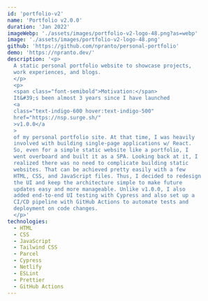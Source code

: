 ```yaml
---
id: 'portfolio-v2'
name: 'Portfolio v2.0.0'
duration: 'Jan 2022'
imageWebp: './assets/images/portfolio-v2-logo-48.png?as=webp'
image: './assets/images/portfolio-v2-logo-48.png'
github: 'https://github.com/npranto/personal-portfolio'
demo: 'https://npranto.dev/'
description: '<p>
  A static personal portfolio website to showcase projects,
  work experiences, and blogs.
  </p>
  <p>
  <span class="font-semibold">Motivation:</span>
  It&#39;s been almost 3 years since I have launched
  <a
  class="text-indigo-600 hover:text-indigo-500"
  href="https://nsp.surge.sh/"
  >v1.0.0</a
  >
  of my personal portfolio site. At that time, I was heavily
  involved with building single-page applications w/ React.
  So, even for a simple static website like a portfolio, I
  went overboard and built it as a SPA. Looking back at it, I
  realized there was no need to complicate building static
  websites. That can be achieved pretty easily with a few
  HTML, CSS, and JavaScript files. Thus, I decided to redesign
  the UI and keep the architecture simple to make future
  updates easy and more manageable. Unlike v1.0.0, I also
  added end-to-end UI testing with Cypress and also set up a
  CI/CD pipeline with GitHub Actions to automate tests and
  deployment on code changes.
  </p>'
technologies:
  - HTML
  - CSS
  - JavaScript
  - Tailwind CSS
  - Parcel
  - Cypress
  - Netlify
  - ESLint
  - Prettier
  - GitHub Actions
---
```


